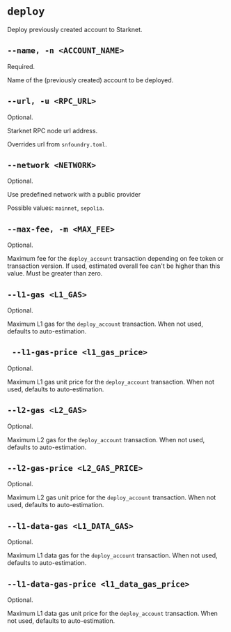# `deploy`
Deploy previously created account to Starknet.

## `--name, -n <ACCOUNT_NAME>`
Required.

Name of the (previously created) account to be deployed.

## `--url, -u <RPC_URL>`
Optional.

Starknet RPC node url address.

Overrides url from `snfoundry.toml`.

## `--network <NETWORK>`
Optional.

Use predefined network with a public provider

Possible values: `mainnet`, `sepolia`.

## `--max-fee, -m <MAX_FEE>`
Optional.

Maximum fee for the `deploy_account` transaction depending on fee token or transaction version. If used, estimated overall fee can't be higher than this value. Must be greater than zero.

## `--l1-gas <L1_GAS>`
Optional.

Maximum L1 gas for the `deploy_account` transaction. When not used, defaults to auto-estimation.

## ` --l1-gas-price <l1_gas_price>`
Optional.

Maximum L1 gas unit price for the `deploy_account` transaction. When not used, defaults to auto-estimation.

## `--l2-gas <L2_GAS>`
Optional.

Maximum L2 gas for the `deploy_account` transaction. When not used, defaults to auto-estimation.

## `--l2-gas-price <L2_GAS_PRICE>`
Optional.

Maximum L2 gas unit price for the `deploy_account` transaction. When not used, defaults to auto-estimation.

## `--l1-data-gas <L1_DATA_GAS>`
Optional.

Maximum L1 data gas for the `deploy_account` transaction. When not used, defaults to auto-estimation.

## `--l1-data-gas-price <l1_data_gas_price>`
Optional.

Maximum L1 data gas unit price for the `deploy_account` transaction. When not used, defaults to auto-estimation.
